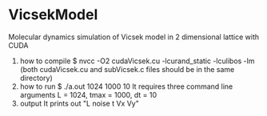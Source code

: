 # VicsekModel
Molecular dynamics simulation of Vicsek model in 2 dimensional lattice with CUDA

1) how to compile
   $ nvcc -O2 cudaVicsek.cu -lcurand_static -lculibos -lm
   (both cudaVicsek.cu and subVicsek.c files should be in the same directory)
2) how to run
   $ ./a.out 1024 1000 10
   It requires three command line arguments L = 1024,  tmax = 1000, dt = 10
3) output
   It prints out "L noise t Vx Vy"
